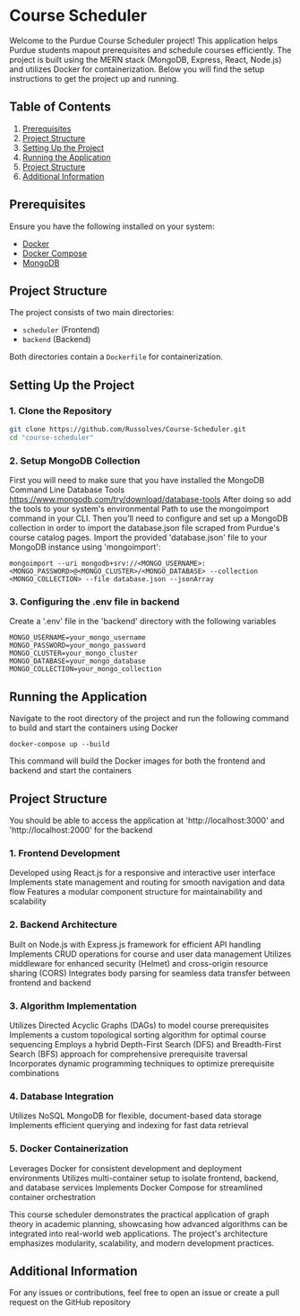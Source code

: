 # Course Scheduler

Welcome to the Purdue Course Scheduler project! This application helps Purdue students mapout prerequisites and schedule courses efficiently. The project is built using the MERN stack (MongoDB, Express, React, Node.js) and utilizes Docker for containerization. Below you will find the setup instructions to get the project up and running.

## **Table of Contents**

1. [Prerequisites](#prerequisites)
2. [Project Structure](#project-structure)
3. [Setting Up the Project](#setting-up-the-project)
4. [Running the Application](#running-the-application)
5. [Project Structure](#project-structure)
6. [Additional Information](#additional-information)

## **Prerequisites**

Ensure you have the following installed on your system:

- [Docker](https://www.docker.com/get-started)
- [Docker Compose](https://docs.docker.com/compose/install/)
- [MongoDB](https://docs.mongodb.com/manual/installation/)

## **Project Structure**

The project consists of two main directories:

- `scheduler` (Frontend)
- `backend` (Backend)

Both directories contain a `Dockerfile` for containerization.

## **Setting Up the Project**

### 1. Clone the Repository

```bash
git clone https://github.com/Russolves/Course-Scheduler.git
cd "course-scheduler"
```
### 2. Setup MongoDB Collection
First you will need to make sure that you have installed the MongoDB Command Line Database Tools https://www.mongodb.com/try/download/database-tools
After doing so add the tools to your system's environmental Path to use the mongoimport command in your CLI.
Then you'll need to configure and set up a MongoDB collection in order to import the database.json file scraped from Purdue's course catalog pages. Import the provided 'database.json' file to your MongoDB instance using 'mongoimport':
```
mongoimport --uri mongodb+srv://<MONGO_USERNAME>:<MONGO_PASSWORD>@<MONGO_CLUSTER>/<MONGO_DATABASE> --collection <MONGO_COLLECTION> --file database.json --jsonArray
```
### 3. Configuring the .env file in backend
Create a '.env' file in the 'backend' directory with the following variables
```
MONGO_USERNAME=your_mongo_username
MONGO_PASSWORD=your_mongo_password
MONGO_CLUSTER=your_mongo_cluster
MONGO_DATABASE=your_mongo_database
MONGO_COLLECTION=your_mongo_collection
```
## **Running the Application**
Navigate to the root directory of the project and run the following command to build and start the containers using Docker
```
docker-compose up --build
```
This command will build the Docker images for both the frontend and backend and start the containers

## **Project Structure**
You should be able to access the application at 'http://localhost:3000' and 'http://localhost:2000' for the backend

### 1. Frontend Development
Developed using React.js for a responsive and interactive user interface
Implements state management and routing for smooth navigation and data flow
Features a modular component structure for maintainability and scalability

### 2. Backend Architecture
Built on Node.js with Express.js framework for efficient API handling
Implements CRUD operations for course and user data management
Utilizes middleware for enhanced security (Helmet) and cross-origin resource sharing (CORS)
Integrates body parsing for seamless data transfer between frontend and backend

### 3. Algorithm Implementation
Utilizes Directed Acyclic Graphs (DAGs) to model course prerequisites
Implements a custom topological sorting algorithm for optimal course sequencing
Employs a hybrid Depth-First Search (DFS) and Breadth-First Search (BFS) approach for comprehensive prerequisite traversal
Incorporates dynamic programming techniques to optimize prerequisite combinations

### 4. Database Integration
Utilizes NoSQL MongoDB for flexible, document-based data storage
Implements efficient querying and indexing for fast data retrieval

### 5. Docker Containerization
Leverages Docker for consistent development and deployment environments
Utilizes multi-container setup to isolate frontend, backend, and database services
Implements Docker Compose for streamlined container orchestration

This course scheduler demonstrates the practical application of graph theory in academic planning, showcasing how advanced algorithms can be integrated into real-world web applications. The project's architecture emphasizes modularity, scalability, and modern development practices.

## **Additional Information**
For any issues or contributions, feel free to open an issue or create a pull request on the GitHub repository

